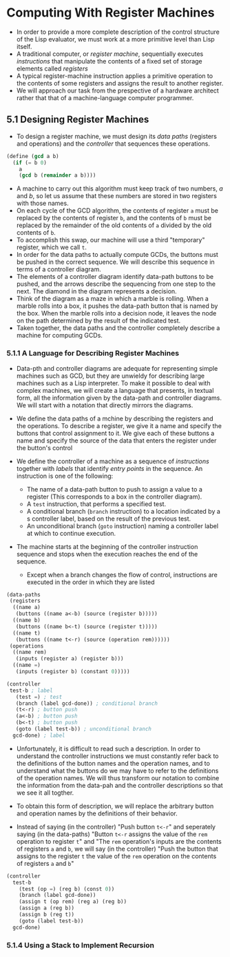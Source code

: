 # Computing With Register Machines

- In order to provide a more complete description of the control
structure of the Lisp evaluator, we must work at a more primitive level
than Lisp itself.
- A traditional computer, or _register machine_, sequentially executes
_instructions_ that manipulate the contents of a fixed set of storage
elements called _registers_ 
- A typical register-machine instruction applies a primitive operation
to the contents of some registers and assigns the result to another
register.
- We will approach our task from the prespective of a hardware architect
rather that that of a machine-language computer programmer.

## 5.1 Designing Register Machines
- To design a register machine, we must design its _data paths_ (registers 
and operations) and the _controller_ that sequences these operations.

```scm
(define (gcd a b)
  (if (= b 0)
    a
    (gcd b (remainder a b))))
```

- A machine to carry out this algorithm must keep track of two numbers,
_a_ and _b_, so let us assume that these numbers are stored in two
registers with those names.
- On each cycle of the GCD algorithm, the contents of register `a` must
be replaced by the contents of register `b`, and the contents of `b`
must be replaced by the remainder of the old contents of `a` divided by
the old contents of `b`.
- To accomplish this swap, our machine will use a third "temporary"
register, which we call `t`.
- In order for the data paths to actually compute GCDs, the buttons must
be pushed in the correct sequence. We will describe this sequence in
terms of a controller diagram.
- The elements of a controller diagram identify data-path buttons to be
pushed, and the arrows describe the sequencing from one step to the
next. The diamond in the diagram represents a decision.
- Think of the diagram as a maze in which a marble is rolling. When
a marble rolls into a box, it pushes the data-path button that is named
by the box. When the marble rolls into a decision node, it leaves the
node on the path determined by the result of the indicated test. 
- Taken together, the data paths and the controller completely describe
a machine for computing GCDs.

### 5.1.1 A Language for Describing Register Machines
- Data-pth and controller diagrams are adequate for representing simple
machines such as GCD, but they are unwieldy for describing large
machines such as a Lisp interpreter. To make it possible to deal with
complex machines, we will create a language that presents, in textual
form, all the information given by the data-path and controller
diagrams. We will start with a notation that directly mirrors the
diagrams.

- We define the data paths of a mchine by describing the registers and
the operations. To describe a register, we give it a name and specify
the buttons that control assignment to it. We give each of these buttons
a name and specify the source of the data that enters the register under
the button's control

- We define the controller of a machine as a sequence of _instructions_
together with _labels_ that identify _entry points_ in the sequence. An
instruction is one of the following: 
  - The name of a data-path button to push to assign a value to
  a register (This corresponds to a box in the controller diagram).
  - A `test` instruction, that performs a specified test.
  - A conditional branch (`branch` instruction) to a location indicated
  by a s controller label, based on the result of the previous test.
  - An unconditional branch (`goto` instruction) naming a controller
  label at which to continue execution.

- The machine starts at the beginning of the controller instruction
sequence and stops when the execution reaches the end of the sequence.
  - Except when a branch changes the flow of control, instructions are
  executed in the order in which they are listed

```scm
(data-paths
 (registers
  ((name a)
   (buttons ((name a<-b) (source (register b)))))
  ((name b)
   (buttons ((name b<-t) (source (register t)))))
  ((name t)
   (buttons ((name t<-r) (source (operation rem))))))
 (operations
  ((name rem)
   (inputs (register a) (register b)))
  ((name =)
   (inputs (register b) (constant 0)))))

(controller
 test-b ; label
   (test =) ; test
   (branch (label gcd-done)) ; conditional branch
   (t<-r) ; button push
   (a<-b) ; button push
   (b<-t) ; button push
   (goto (label test-b)) ; unconditional branch
  gcd-done) ; label
```

- Unfortunately, it is difficult to read such a description. In order to
understand the controller instructions we must constantly refer back to
the definitions of the button names and the operation names, and to
understand what the buttons do we may have to refer to the definitions
of the operation names. We will thus transform our notation to combine
the information from the data-pah and the controller descriptions so
that we see it all togther.

- To obtain this form of description, we will replace the arbitrary
button and operation names by the definitions of their behavior. 
- Instead of saying (in the controller) "Push button `t<-r`"  and
seperately saying (in the data-paths) "Button `t<-r` assigns the value
of the `rem` operation to register `t`" and "The `rem` operation's
inputs are the contents of registers `a` and `b`, we will say (in the
controller) "Push the button that assigns to the register `t` the value
of the `rem` operation on the contents of registers `a` and `b`"

```scm
(controller
  test-b
    (test (op =) (reg b) (const 0))
    (branch (label gcd-done))
    (assign t (op rem) (reg a) (reg b))
    (assign a (reg b))
    (assign b (reg t))
    (goto (label test-b))
  gcd-done)
```

### 5.1.4 Using a Stack to Implement Recursion
